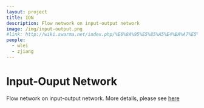 ```yaml
---
layout: project 
title: ION
description: Flow network on input-output network
image: /img/input-output.png
#link: http://wiki.swarma.net/index.php/%E6%8A%95%E5%85%A5%E4%BA%A7%E5%87%BA%E6%B5%81%E7%BD%91%E7%BB%9C
people:
  - wlei
  - zjiang
---
```


# Input-Ouput Network

Flow network on input-output network. More details, please see [here](http://wiki.swarma.net/index.php/%E6%8A%95%E5%85%A5%E4%BA%A7%E5%87%BA%E6%B5%81%E7%BD%91%E7%BB%9C
)
